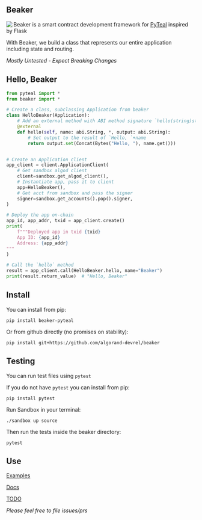 Beaker
------
<img align="left" src="beaker.png" margin="10px" >

Beaker is a smart contract development framework for [PyTeal](https://github.com/algorand/pyteal) inspired by Flask


With Beaker, we build a class that represents our entire application including state and routing.

*Mostly Untested - Expect Breaking Changes* 


## Hello, Beaker


```py
from pyteal import *
from beaker import *

# Create a class, subclassing Application from beaker
class HelloBeaker(Application):
    # Add an external method with ABI method signature `hello(string)string`
    @external
    def hello(self, name: abi.String, *, output: abi.String):
        # Set output to the result of `Hello, `+name
        return output.set(Concat(Bytes("Hello, "), name.get()))


# Create an Application client
app_client = client.ApplicationClient(
    # Get sandbox algod client
    client=sandbox.get_algod_client(),
    # Instantiate app, pass it to client
    app=HelloBeaker(),
    # Get acct from sandbox and pass the signer
    signer=sandbox.get_accounts().pop().signer,
)

# Deploy the app on-chain
app_id, app_addr, txid = app_client.create()
print(
    f"""Deployed app in txid {txid}
    App ID: {app_id} 
    Address: {app_addr} 
"""
)

# Call the `hello` method
result = app_client.call(HelloBeaker.hello, name="Beaker")
print(result.return_value)  # "Hello, Beaker"

```

## Install

You can install from pip:

`pip install beaker-pyteal`

Or from github directly (no promises on stability): 

`pip install git+https://github.com/algorand-devrel/beaker`

## Testing

You can run test files using `pytest`

If you do not have `pytest` you can install from pip:

`pip install pytest`

Run Sandbox in your terminal:

`./sandbox up source`

Then run the tests inside the beaker directory:

`pytest`

## Use

[Examples](/examples/)

[Docs](https://beaker.algo.xyz)

[TODO](TODO.md)

*Please feel free to file issues/prs*